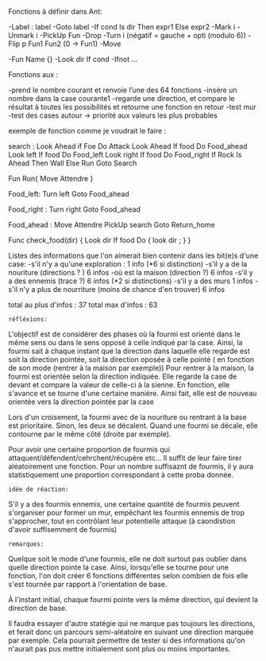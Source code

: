 Fonctions à définir dans Ant:

-Label : label
-Goto label
-If cond Is dir Then expr1 Else expr2
-Mark i
-Unmark i
-PickUp Fun
-Drop 
-Turn i  (négatif = gauche + opti (modulo 6))
-Flip p Fun1 Fun2 (0 → Fun1)
-Move 

-Fun Name {}
-Look dir If cond
-Ifnot ...




Fonctions aux :

-prend le nombre courant et renvoie l’une des 64 fonctions
-insère un nombre dans la case courante1
-regarde une direction, et compare le résultat à toutes les possibilités et retourne une fonction en retour
-test mur
-test des cases autour → priorité aux valeurs les plus probables


exemple de fonction comme je voudrait le faire :


search :
	Look Ahead if  Foe Do Attack
	Look Ahead If food  Do Food_ahead
	Look left If food Do Food_left
	Look right If food Do Food_right
	If Rock Is Ahead Then Wall Else Run
	Goto Search

Fun Run{
	Move Attendre }

Food_left:
	Turn left
	Goto Food_ahead

Food_right :
	Turn right
	Goto Food_ahead

Food_ahead :
	Move Attendre
	PickUp search
	Goto Return_home


Func check_food(dir) {
	Look dir If food Do {
		look dir ;
		}
}




Listes des informations que l'on aimerait bien contenir dans les bit(e)s d'une case:
-s'il n'y a qu'une exploration : 			1 info (*6 si distinction)
-s'il y a de la nouriture (directions ? )	6 infos
-où est la maison (direction ?) 			6 infos
-s'il y a des ennemis (trace ?)				6 infos (*2 si distinctions)
-s'il y a des murs							1 infos
-s'il n'y a plus de nourriture (moins de chance d'en trouver) 6 infos

total au plus d'infos : 37
total max d'infos : 63



	réfléxions:

L'objectif est de considérer des phases où la fourmi est orienté dans le même sens ou dans le sens opposé à celle indiqué par la case. Ainsi, la fourmi sait à chaque instant que la direction dans laquelle elle regarde est soit la direction pointée, soit la direction oposée à celle pointé ( en fonction de son mode (rentrer à la maison par exemple))
Pour rentrer à la maison, la fourmi est orientée selon la direction indiquée. Elle regarde la case de devant et compare la valeur de celle-ci à la sienne. En fonction, elle s'avance et se tourne d'une certaine manière. Ainsi fait, elle est de nouveau orientée vers la direction pointée par la case

Lors d'un croisement, la fourmi avec de la nouriture ou rentrant à la base est prioritaire. Sinon, les deux se décalent. Quand une fourmi se décale, elle contourne par le même côté (droite par exemple).

Pour avoir une certaine proportion de fourmis qui attaquent/défendent/cehrchent/récupère etc... Il suffit de leur faire tirer aléatoirement une fonction. Pour un nombre suffisaznt de fourmis, il y aura statistiquement une proportion correspondant à cette proba donnée.

	idée de réaction:

S'il y a des fourmis ennemis, une certaine quantité de fourmis peuvent s'organiser pour former un mur, empêchant les fourmis ennemis de trop s'approcher, tout en contrôlant leur potentielle attaque (à caondistion d'avoir suffisemment de fourmis)



	remarques:

Quelque soit le mode d'une fourmis, elle ne doit surtout pas oublier dans quelle direction pointe la case. Ainsi, lorsqu'elle se tourne pour une fonction, l'on doit créer 6 fonctions différentes selon combien de fois elle s'est tournée par rapport à l'orientation de base.

À l'instant initial, chaque fourmi pointe vers la même direction, qui devient la direction de base.

Il faudra essayer d'autre statégie qui ne marque pas toujours les directions, et ferait donc un parcours semi-aléatoire en suivant une direction marquée par exemple. Cela pourrait permettre de tester si des informations qu'on n'aurait pas pus mettre initialement sont plus ou moins importantes.